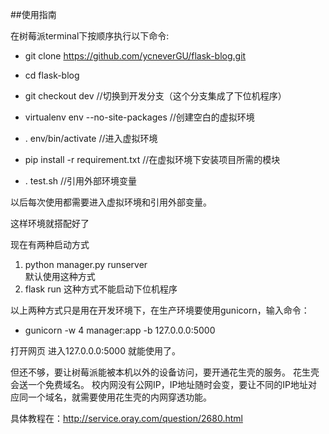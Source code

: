 ##使用指南

在树莓派terminal下按顺序执行以下命令:

* git clone https://github.com/ycneverGU/flask-blog.git

* cd flask-blog 

* git checkout dev   //切换到开发分支（这个分支集成了下位机程序）

* virtualenv env --no-site-packages //创建空白的虚拟环境

* . env/bin/activate  //进入虚拟环境 

* pip install -r requirement.txt //在虚拟环境下安装项目所需的模块

* . test.sh  //引用外部环境变量

以后每次使用都需要进入虚拟环境和引用外部变量。

这样环境就搭配好了

现在有两种启动方式 

1. python manager.py runserver  
默认使用这种方式
2. flask run
这种方式不能启动下位机程序

以上两种方式只是用在开发环境下，在生产环境要使用gunicorn，输入命令：

* gunicorn -w 4 manager:app -b 127.0.0.0:5000

打开网页 进入127.0.0.0:5000 就能使用了。


但还不够，要让树莓派能被本机以外的设备访问，要开通花生壳的服务。
花生壳会送一个免费域名。
校内网没有公网IP，IP地址随时会变，要让不同的IP地址对应同一个域名，就需要使用花生壳的内网穿透功能。

具体教程在：http://service.oray.com/question/2680.html

